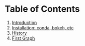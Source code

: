 # Table of Contents

1. [Introduction](intro.ipynb)
1. [Installation: conda, bokeh, etc](installation.ipynb)
1. [History](history.ipynb)
1. [First Graph](first_graph.ipynb)
